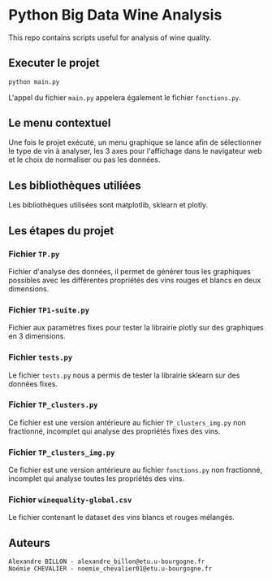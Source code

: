 # Python Big Data Wine Analysis
This repo contains scripts useful for analysis of wine quality.

## Executer le projet
```python 
python main.py
```

L'appel du fichier ```main.py``` appelera également le fichier ```fonctions.py```.

## Le menu contextuel
Une fois le projet exécuté, un menu graphique se lance afin de sélectionner le type de vin à analyser, les 3 axes pour l'affichage dans le navigateur web et le choix de normaliser ou pas les données.

## Les bibliothèques utiliées
Les bibliothèques utilisées sont matplotlib, sklearn et plotly.

## Les étapes du projet

### Fichier ```TP.py```
Fichier d'analyse des données, il permet de générer tous les graphiques possibles avec les différentes propriétés des vins rouges et blancs en deux dimensions.

### Fichier ```TP1-suite.py```
Fichier aux paramètres fixes pour tester la librairie plotly sur des graphiques en 3 dimensions.

### Fichier ```tests.py```
Le fichier ```tests.py``` nous a permis de tester la librairie sklearn sur des données fixes.

### Fichier ```TP_clusters.py```
Ce fichier est une version antérieure au fichier ```TP_clusters_img.py``` non fractionné, incomplet qui analyse des propriétés fixes des vins.

### Fichier ```TP_clusters_img.py```
Ce fichier est une version antérieure au fichier ```fonctions.py``` non fractionné, incomplet qui analyse toutes les propriétés des vins.

### Fichier ```winequality-global.csv```
Le fichier contenant le dataset des vins blancs et rouges mélangés.

## Auteurs

    Alexandre BILLON - alexandre_billon@etu.u-bourgogne.fr
    Noémie CHEVALIER - noemie_chevalier01@etu.u-bourgogne.fr